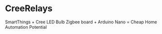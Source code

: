 # CreeRelays
SmartThings + Cree LED Bulb Zigbee board  + Arduino Nano = Cheap Home Automation Potential
